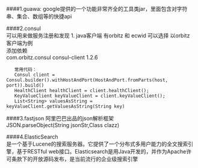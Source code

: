 ####1.guawa: 
	google提供的一个功能非常齐全的工具类jar，里面包含对字符串、集合、数组等的快捷api   

####2.consul    
	可以用来做服务注册和发现
	1. java客户端 有orbitz 和 ecwid  可以选择
	   以orbitz 客户端为例   
	   添加依赖   
	   <dependency>
            <groupId>com.orbitz.consul</groupId>
            <artifactId>consul-client</artifactId>
            <version>1.2.6</version>
        </dependency>
	   
	   常用代码：
	   Consul client =  Consul.builder().withHostAndPort(HostAndPort.fromParts(host, port)).build()  
	   HealthClient healthClient = client.healthClient();
	   KeyValueClient keyValueClient = client.keyValueClient();  
	   List<String> valuesAsString = keyValueClient.getValuesAsString(String key)
####3.fastjson  阿里巴巴出品的json解析框架  
	  JSON.parseObject(String jsonStr,Class clazz)
  
####4.ElasticSearch  
	是一个基于Lucene的搜索服务器。它提供了一个分布式多用户能力的全文搜索引擎，基于RESTful web接口。Elasticsearch是用Java开发的，并作为Apache许可条款下的开放源码发布，是当前流行的企业级搜索引擎
